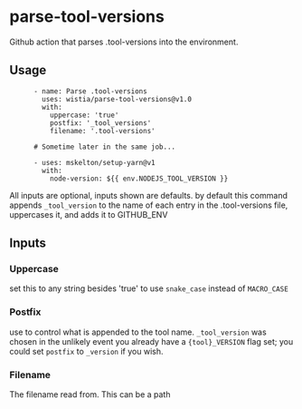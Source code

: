 # parse-tool-versions
Github action that parses .tool-versions into the environment.

## Usage

```
      - name: Parse .tool-versions
        uses: wistia/parse-tool-versions@v1.0
        with:
          uppercase: 'true'
          postfix: '_tool_versions'
          filename: '.tool-versions'
          
      # Sometime later in the same job...

      - uses: mskelton/setup-yarn@v1
        with:
          node-version: ${{ env.NODEJS_TOOL_VERSION }}
```

All inputs are optional, inputs shown are defaults. by default this command appends `_tool_version` to the name of each entry in the .tool-versions file, uppercases it, and adds it to GITHUB_ENV

## Inputs

### Uppercase

set this to any string besides 'true' to use `snake_case` instead of `MACRO_CASE`

### Postfix

use to control what is appended to the tool name. `_tool_version` was chosen in the unlikely event you already have a `{tool}_VERSION` flag set; you could set `postfix` to `_version` if you wish.

### Filename

The filename read from. This can be a path

